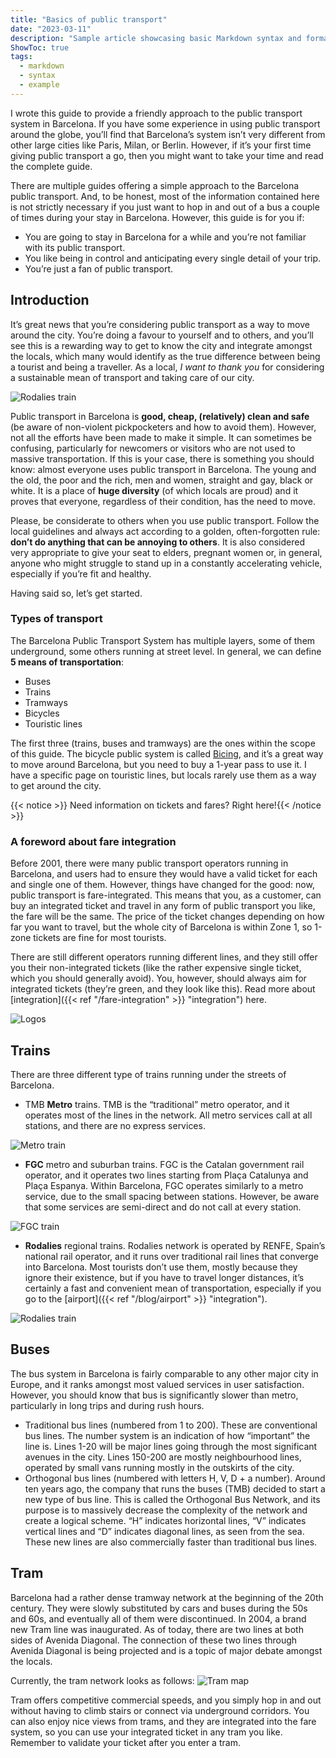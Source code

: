 ```yaml
---
title: "Basics of public transport"
date: "2023-03-11"
description: "Sample article showcasing basic Markdown syntax and formatting for HTML elements."
ShowToc: true
tags:
  - markdown
  - syntax
  - example
---
```


I wrote this guide to provide a friendly approach to the public transport system in Barcelona. If you have some experience in using public transport around the globe, you’ll find that Barcelona’s system isn’t very different from other large cities like Paris, Milan, or Berlin. However, if it’s your first time giving public transport a go, then you might want to take your time and read the complete guide.

There are multiple guides offering a simple approach to the Barcelona public transport. And, to be honest, most of the information contained here is not strictly necessary if you just want to hop in and out of a bus a couple of times during your stay in Barcelona. However, this guide is for you if:

* You are going to stay in Barcelona for a while and you’re not familiar with its public transport.
* You like being in control and anticipating every single detail of your trip.
* You’re just a fan of public transport.

## Introduction 

It’s great news that you’re considering public transport as a way to move around the city. You’re doing a favour to yourself and to others, and you’ll see this is a rewarding way to get to know the city and integrate amongst the locals, which many would identify as the true difference between being a tourist and being a traveller. As a local, *I want to thank you* for considering a sustainable mean of transport and taking care of our city.

![Rodalies train](rodalies.jpg)

Public transport in Barcelona is **good, cheap, (relatively) clean and safe** (be aware of non-violent pickpocketers and how to avoid them). However, not all the efforts have been made to make it simple. It can sometimes be confusing, particularly for newcomers or visitors who are not used to massive transportation. If this is your case, there is something you should know: almost everyone uses public transport in Barcelona. The young and the old, the poor and the rich, men and women, straight and gay, black or white. It is a place of **huge diversity** (of which locals are proud) and it proves that everyone, regardless of their condition, has the need to move.

Please, be considerate to others when you use public transport. Follow the local guidelines and always act according to a golden, often-forgotten rule: **don’t do anything that can be annoying to others**. It is also considered very appropriate to give your seat to elders, pregnant women or, in general, anyone who might struggle to stand up in a constantly accelerating vehicle, especially if you’re fit and healthy.

Having said so, let’s get started.

### Types of transport

The Barcelona Public Transport System has multiple layers, some of them underground, some others running at street level. In general, we can define **5 means of transportation**:
* Buses
* Trains
* Tramways
* Bicycles
* Touristic lines

The first three (trains, buses and tramways) are the ones within the scope of this guide. The bicycle public system is called [Bicing](https://www.bicing.barcelona/), and it’s a great way to move around Barcelona, but you need to buy a 1-year pass to use it. I have a specific page on touristic lines, but locals rarely use them as a way to get around the city.


{{< notice >}} Need information on tickets and fares? Right here!{{< /notice >}}

### A foreword about fare integration

Before 2001, there were many public transport operators running in Barcelona, and users had to ensure they would have a valid ticket for each and single one of them. However, things have changed for the good: now, public transport is fare-integrated. This means that you, as a customer, can buy an integrated ticket and travel in any form of public transport you like, the fare will be the same. The price of the ticket changes depending on how far you want to travel, but the whole city of Barcelona is within Zone 1, so 1-zone tickets are fine for most tourists.

There are still different operators running different lines, and they still offer you their non-integrated tickets (like the rather expensive single ticket, which you should generally avoid). You, however, should always aim for integrated tickets (they’re green, and they look like this). Read more about [integration]({{< ref "/fare-integration" >}} "integration") here.

![Logos](https://www.holabarcelona.com/bundles/tmbtemplate/img/sp-logos-color.png)


## Trains 
There are three different type of trains running under the streets of Barcelona.

* TMB **Metro** trains. TMB is the “traditional” metro operator, and it operates most of the lines in the network. All metro services call at all stations, and there are no express services.

![Metro train](metro.jpeg)

* **FGC** metro and suburban trains. FGC is the Catalan government rail operator, and it operates two lines starting from Plaça Catalunya and Plaça Espanya. Within Barcelona, FGC operates similarly to a metro service, due to the small spacing between stations. However, be aware that some services are semi-direct and do not call at every station.

![FGC train](fgc.jpeg)

* **Rodalies** regional trains. Rodalies network is operated by RENFE, Spain’s national rail operator, and it runs over traditional rail lines that converge into Barcelona. Most tourists don’t use them, mostly because they ignore their existence, but if you have to travel longer distances, it’s certainly a fast and convenient mean of transportation, especially if you go to the [airport]({{< ref "/blog/airport" >}} "integration").

![Rodalies train](rodalies2.jpeg)

## Buses
The bus system in Barcelona is fairly comparable to any other major city in Europe, and it ranks amongst most valued services in user satisfaction. However, you should know that bus is significantly slower than metro, particularly in long trips and during rush hours.

* Traditional bus lines (numbered from 1 to 200). These are conventional bus lines. The number system is an indication of how “important” the line is. Lines 1-20 will be major lines going through the most significant avenues in the city. Lines 150-200 are mostly neighbourhood lines, operated by small vans running mostly in the outskirts of the city.
* Orthogonal bus lines (numbered with letters H, V, D + a number). Around ten years ago, the company that runs the buses (TMB) decided to start a new type of bus line. This is called the Orthogonal Bus Network, and its purpose is to massively decrease the complexity of the network and create a logical scheme. “H” indicates horizontal lines, “V” indicates vertical lines and “D” indicates diagonal lines, as seen from the sea. These new lines are also commercially faster than traditional bus lines.

## Tram
Barcelona had a rather dense tramway network at the beginning of the 20th century. They were slowly substituted by cars and buses during the 50s and 60s, and eventually all of them were discontinued. In 2004, a brand new Tram line was inaugurated. As of today, there are two lines at both sides of Avenida Diagonal. The connection of these two lines through Avenida Diagonal is being projected and is a topic of major debate amongst the locals.

Currently, the tram network looks as follows:
![Tram map](https://upload.wikimedia.org/wikipedia/commons/9/9a/Barcelona_-_tramway_map.png)

Tram offers competitive commercial speeds, and you simply hop in and out without having to climb stairs or connect via underground corridors. You can also enjoy nice views from trams, and they are integrated into the fare system, so you can use your integrated ticket in any tram you like. Remember to validate your ticket after you enter a tram.





